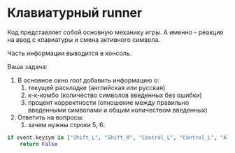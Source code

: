 # Клавиатурный runner

Код представляет собой основную механику игры. А именно - реакция на ввод с клавиатуры и смена активного символа.

Часть информации выводится в консоль.

Ваша задача:

1. В основное окно *root* добавить информацию о:
	1. текущей раскладке (английская или русская)
	1. к-к-комбо (количество символов введенных без ошибки)
	1. процент корректности (отношение между правильно введенными символами и общим количеством введенных)
1. Ответить на вопросы:
	1. зачем нужны строки 5, 6:
```python
if event.keysym in ["Shift_L", "Shift_R", "Control_L", "Control_L", "Alt_L", "Alt_R"]:
	return False
```
